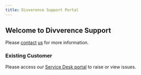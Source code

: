 ```yaml
---
title: Divverence Support Portal
---
```

## Welcome to Divverence Support

Please [contact](mailto:sales@divverence.com) [us](https://www.divverence.com/) for more information.

### Existing Customer
Please access our [Service Desk portal](https://inpho4u.atlassian.net/servicedesk/customer/portals) to raise or view issues.
